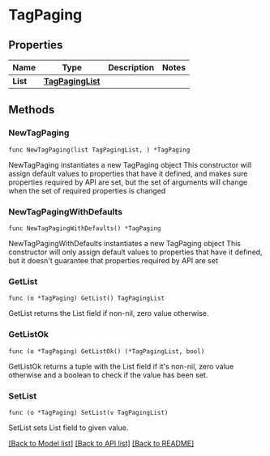 # TagPaging

## Properties

Name | Type | Description | Notes
------------ | ------------- | ------------- | -------------
**List** | [**TagPagingList**](TagPagingList.md) |  | 

## Methods

### NewTagPaging

`func NewTagPaging(list TagPagingList, ) *TagPaging`

NewTagPaging instantiates a new TagPaging object
This constructor will assign default values to properties that have it defined,
and makes sure properties required by API are set, but the set of arguments
will change when the set of required properties is changed

### NewTagPagingWithDefaults

`func NewTagPagingWithDefaults() *TagPaging`

NewTagPagingWithDefaults instantiates a new TagPaging object
This constructor will only assign default values to properties that have it defined,
but it doesn't guarantee that properties required by API are set

### GetList

`func (o *TagPaging) GetList() TagPagingList`

GetList returns the List field if non-nil, zero value otherwise.

### GetListOk

`func (o *TagPaging) GetListOk() (*TagPagingList, bool)`

GetListOk returns a tuple with the List field if it's non-nil, zero value otherwise
and a boolean to check if the value has been set.

### SetList

`func (o *TagPaging) SetList(v TagPagingList)`

SetList sets List field to given value.



[[Back to Model list]](../README.md#documentation-for-models) [[Back to API list]](../README.md#documentation-for-api-endpoints) [[Back to README]](../README.md)


